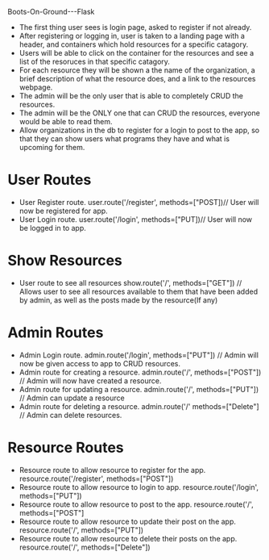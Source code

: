 Boots-On-Ground---Flask
* The first thing user sees is login page, asked to register if not already.
* After registering or logging in, user is taken to a landing page with a header, and containers which hold resources for a specific catagory.
* Users will be able to click on the container for the resources and see a list of the resoruces in that specific catagory.
* For each resource they will be shown a the name of the organization, a brief description of what the resource does, and a link to the resources webpage.
* The admin will be the only user that is able to completely CRUD the resources.
* The admin will be the ONLY one that can CRUD the resources, everyone would be able to read them.
* Allow organizations in the db to register for a login to post to the app, so that they can show users what programs they have and what is upcoming for them.
# User Routes
* User Register route. user.route('/register', methods=["POST])// User will now be registered for app.
* User Login route. user.route('/login', methods=["PUT])// User will now be logged in to app.
# Show Resources
* User route to see all resources show.route('/', methods=["GET"]) // Allows user to see all resources available to them that have been added by admin, as well as the posts made by the resource(If any)
# Admin Routes
* Admin Login route. admin.route('/login', methods=["PUT"]) // Admin will now be given access to app to CRUD resources.
* Admin route for creating a resource. admin.route('/', methods=["POST"]) // Admin will now have created a resource.
* Admin route for updating a resource. admin.route('/', methods=["PUT"]) // Admin can update a resource
* Admin route for deleting a resource. admin.route('/' methods=["Delete"] // Admin can delete resources.
# Resource Routes
* Resource route to allow resource to register for the app. resource.route('/register', methods=["POST"])
* Resource route to allow resource to login to app. resource.route('/login', methods=["PUT"])
* Resource route to allow resource to post to the app. resource.route('/', methods=["POST"]
* Resource route to allow resource to update their post on the app. resource.route('/', methods=["PUT"])
* Resource route to allow resource to delete their posts on the app. resource.route('/', methods=["Delete"])